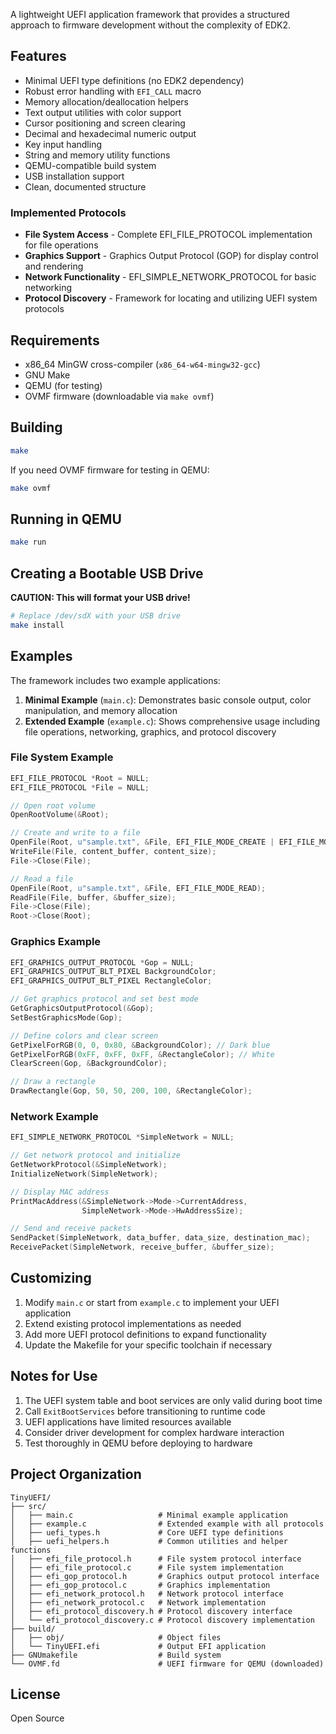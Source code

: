 A lightweight UEFI application framework that provides a structured approach to firmware development without the complexity of EDK2.

## Features

- Minimal UEFI type definitions (no EDK2 dependency)
- Robust error handling with `EFI_CALL` macro
- Memory allocation/deallocation helpers
- Text output utilities with color support
- Cursor positioning and screen clearing
- Decimal and hexadecimal numeric output
- Key input handling
- String and memory utility functions
- QEMU-compatible build system
- USB installation support
- Clean, documented structure

### Implemented Protocols

- **File System Access** - Complete EFI_FILE_PROTOCOL implementation for file operations
- **Graphics Support** - Graphics Output Protocol (GOP) for display control and rendering
- **Network Functionality** - EFI_SIMPLE_NETWORK_PROTOCOL for basic networking
- **Protocol Discovery** - Framework for locating and utilizing UEFI system protocols

## Requirements

- x86_64 MinGW cross-compiler (`x86_64-w64-mingw32-gcc`)
- GNU Make
- QEMU (for testing)
- OVMF firmware (downloadable via `make ovmf`)

## Building

```bash
make
```

If you need OVMF firmware for testing in QEMU:

```bash
make ovmf
```

## Running in QEMU

```bash
make run
```

## Creating a Bootable USB Drive

**CAUTION: This will format your USB drive!**

```bash
# Replace /dev/sdX with your USB drive
make install
```

## Examples

The framework includes two example applications:

1. **Minimal Example** (`main.c`): Demonstrates basic console output, color manipulation, and memory allocation
2. **Extended Example** (`example.c`): Shows comprehensive usage including file operations, networking, graphics, and protocol discovery

### File System Example

```c
EFI_FILE_PROTOCOL *Root = NULL;
EFI_FILE_PROTOCOL *File = NULL;

// Open root volume
OpenRootVolume(&Root);

// Create and write to a file
OpenFile(Root, u"sample.txt", &File, EFI_FILE_MODE_CREATE | EFI_FILE_MODE_WRITE);
WriteFile(File, content_buffer, content_size);
File->Close(File);

// Read a file
OpenFile(Root, u"sample.txt", &File, EFI_FILE_MODE_READ);
ReadFile(File, buffer, &buffer_size);
File->Close(File);
Root->Close(Root);
```

### Graphics Example

```c
EFI_GRAPHICS_OUTPUT_PROTOCOL *Gop = NULL;
EFI_GRAPHICS_OUTPUT_BLT_PIXEL BackgroundColor;
EFI_GRAPHICS_OUTPUT_BLT_PIXEL RectangleColor;

// Get graphics protocol and set best mode
GetGraphicsOutputProtocol(&Gop);
SetBestGraphicsMode(Gop);

// Define colors and clear screen
GetPixelForRGB(0, 0, 0x80, &BackgroundColor); // Dark blue
GetPixelForRGB(0xFF, 0xFF, 0xFF, &RectangleColor); // White
ClearScreen(Gop, &BackgroundColor);

// Draw a rectangle
DrawRectangle(Gop, 50, 50, 200, 100, &RectangleColor);
```

### Network Example

```c
EFI_SIMPLE_NETWORK_PROTOCOL *SimpleNetwork = NULL;

// Get network protocol and initialize
GetNetworkProtocol(&SimpleNetwork);
InitializeNetwork(SimpleNetwork);

// Display MAC address
PrintMacAddress(&SimpleNetwork->Mode->CurrentAddress, 
                SimpleNetwork->Mode->HwAddressSize);

// Send and receive packets
SendPacket(SimpleNetwork, data_buffer, data_size, destination_mac);
ReceivePacket(SimpleNetwork, receive_buffer, &buffer_size);
```

## Customizing

1. Modify `main.c` or start from `example.c` to implement your UEFI application
2. Extend existing protocol implementations as needed
3. Add more UEFI protocol definitions to expand functionality
4. Update the Makefile for your specific toolchain if necessary

## Notes for Use

1. The UEFI system table and boot services are only valid during boot time
2. Call `ExitBootServices` before transitioning to runtime code
3. UEFI applications have limited resources available
4. Consider driver development for complex hardware interaction
5. Test thoroughly in QEMU before deploying to hardware

## Project Organization

```
TinyUEFI/
├── src/
│   ├── main.c                   # Minimal example application
│   ├── example.c                # Extended example with all protocols
│   ├── uefi_types.h             # Core UEFI type definitions
│   ├── uefi_helpers.h           # Common utilities and helper functions
│   ├── efi_file_protocol.h      # File system protocol interface
│   ├── efi_file_protocol.c      # File system implementation
│   ├── efi_gop_protocol.h       # Graphics output protocol interface
│   ├── efi_gop_protocol.c       # Graphics implementation
│   ├── efi_network_protocol.h   # Network protocol interface
│   ├── efi_network_protocol.c   # Network implementation
│   ├── efi_protocol_discovery.h # Protocol discovery interface
│   └── efi_protocol_discovery.c # Protocol discovery implementation
├── build/
│   ├── obj/                     # Object files
│   └── TinyUEFI.efi             # Output EFI application
├── GNUmakefile                  # Build system
└── OVMF.fd                      # UEFI firmware for QEMU (downloaded)
```

## License
Open Source
